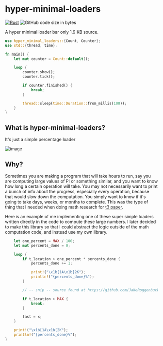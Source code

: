 # hyper-minimal-loaders

[![Rust](https://img.shields.io/github/actions/workflow/status/jakeroggenbuck/hyper-minimal-loaders/rust.yml?branch=main&style=for-the-badge)](https://github.com/JakeRoggenbuck/hyper-minimal-loaders/actions)
![GitHub code size in bytes](https://img.shields.io/github/languages/code-size/jakeroggenbuck/hyper-minimal-loaders?style=for-the-badge)

A hyper minimal loader bar only 1.9 KB source.

```rs
use hyper_minimal_loaders::{Count, Counter};
use std::{thread, time};

fn main() {
    let mut counter = Count::default();

    loop {
        counter.show();
        counter.tick();

        if counter.finished() {
            break;
        }

        thread::sleep(time::Duration::from_millis(100));
    }
}
```

## What is hyper-minimal-loaders?
It's just a simple percentage loader

![image](https://github.com/JakeRoggenbuck/loader-test/assets/35516367/b9fb9b1b-7948-416f-9aa9-6d0d58f1612a)

## Why?
Sometimes you are making a program that will take hours to run, say you are computing large values of PI or something similar, and you want to know how long a certain operation will take. You may not necessarily want to print a bunch of info about the progress, especially every operation, because that would slow down the computation. You simply want to know if it's going to take days, weeks, or months to complete. This was the type of thing that I needed when doing math research for [t3 paper](https://github.com/JakeRoggenbuck/T3-Paper-Code).

Here is an example of me implementing one of these super simple loaders written directly in the code to compute these large numbers.
I later decided to make this library so that I could abstract the logic outside of the math computation code, and instead use my own library.

```rs
    let one_percent = MAX / 100;
    let mut percents_done = 0;

    loop {
        if t_location > one_percent * percents_done {
            percents_done += 1;

            print!("\x1b[1A\x1b[2K");
            println!("{percents_done}%");
        }

        // -- snip -- source found at https://github.com/JakeRoggenbuck/T3-Paper-Code/blob/main/rl-3-ratio/src/main.rs

        if t_location > MAX {
            break;
        }

        last = x;
    }

    print!("\x1b[1A\x1b[2K");
    println!("{percents_done}%");
}
```
